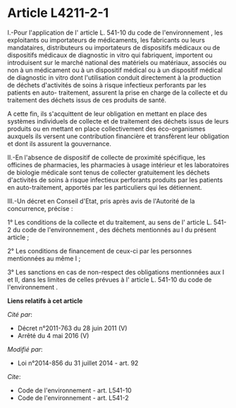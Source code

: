# Article L4211-2-1

I.-Pour l'application de l' article L. 541-10 du code de l'environnement , les exploitants ou importateurs de médicaments,
les fabricants ou leurs mandataires, distributeurs ou importateurs de dispositifs médicaux ou de dispositifs médicaux de
diagnostic in vitro qui fabriquent, importent ou introduisent sur le marché national des matériels ou matériaux, associés ou
non à un médicament ou à un dispositif médical ou à un dispositif médical de diagnostic in vitro dont l'utilisation conduit
directement à la production de déchets d'activités de soins à risque infectieux perforants par les patients en auto-
traitement, assurent la prise en charge de la collecte et du traitement des déchets issus de ces produits de santé. 

A cette fin, ils s'acquittent de leur obligation en mettant en place des systèmes individuels de collecte et de traitement
des déchets issus de leurs produits ou en mettant en place collectivement des éco-organismes auxquels ils versent une
contribution financière et transfèrent leur obligation et dont ils assurent la gouvernance. 

II.-En l'absence de dispositif de collecte de proximité spécifique, les officines de pharmacies, les pharmacies à usage
intérieur et les laboratoires de biologie médicale sont tenus de collecter gratuitement les déchets d'activités de soins à
risque infectieux perforants produits par les patients en auto-traitement, apportés par les particuliers qui les détiennent. 

III.-Un décret en Conseil d'Etat, pris après avis de l'Autorité de la concurrence, précise : 

1° Les conditions de la collecte et du traitement, au sens de l' article L. 541-2 du code de l'environnement , des déchets
mentionnés au I du présent article ; 

2° Les conditions de financement de ceux-ci par les personnes mentionnées au même I ; 

3° Les sanctions en cas de non-respect des obligations mentionnées aux I et II, dans les limites de celles prévues à l'
article L. 541-10 du code de l'environnement .

**Liens relatifs à cet article**

_Cité par_:

  - Décret n°2011-763 du 28 juin 2011 (V)
  - Arrêté du 4 mai 2016 (V)

_Modifié par_:

  - Loi n°2014-856 du 31 juillet 2014 - art. 92

_Cite_:

  - Code de l'environnement - art. L541-10
  - Code de l'environnement - art. L541-2
